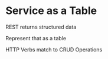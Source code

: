 # Service as a Table

REST returns structured data

Represent that as a table

HTTP Verbs match to CRUD Operations
